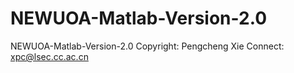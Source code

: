 # NEWUOA-Matlab-Version-2.0
NEWUOA-Matlab-Version-2.0 Copyright: Pengcheng Xie  Connect: xpc@lsec.cc.ac.cn
